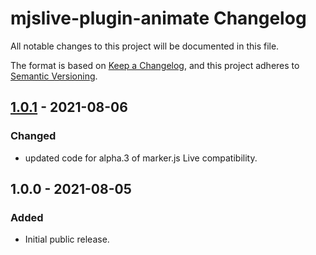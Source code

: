 # mjslive-plugin-animate Changelog
All notable changes to this project will be documented in this file.

The format is based on [Keep a Changelog](https://keepachangelog.com/en/1.0.0/),
and this project adheres to [Semantic Versioning](https://semver.org/spec/v2.0.0.html).

## [1.0.1] - 2021-08-06
### Changed
- updated code for alpha.3 of marker.js Live compatibility.

## 1.0.0 - 2021-08-05
### Added
- Initial public release.

[1.0.1]: https://github.com/ailon/mjslive-plugin-animate/releases/tag/v1.0.1
